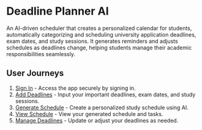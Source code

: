 # Deadline Planner AI

An AI-driven scheduler that creates a personalized calendar for students, automatically categorizing and scheduling university application deadlines, exam dates, and study sessions. It generates reminders and adjusts schedules as deadlines change, helping students manage their academic responsibilities seamlessly.

## User Journeys

1. [Sign In](docs/journeys/sign-in.md) - Access the app securely by signing in.
2. [Add Deadlines](docs/journeys/add-deadlines.md) - Input your important deadlines, exam dates, and study sessions.
3. [Generate Schedule](docs/journeys/generate-schedule.md) - Create a personalized study schedule using AI.
4. [View Schedule](docs/journeys/view-schedule.md) - View your generated schedule and tasks.
5. [Manage Deadlines](docs/journeys/manage-deadlines.md) - Update or adjust your deadlines as needed.